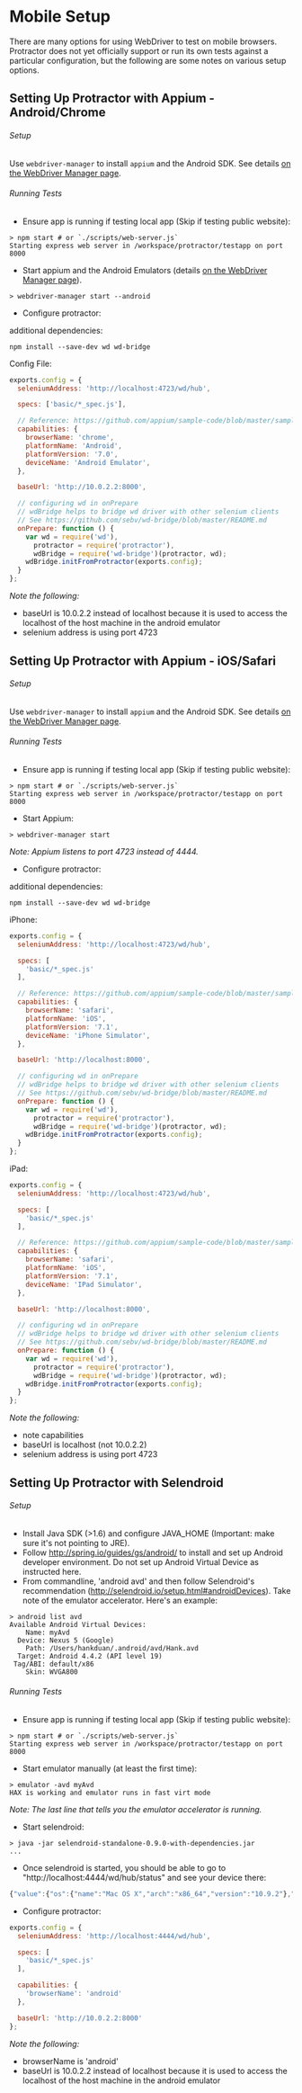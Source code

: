 Mobile Setup
============

There are many options for using WebDriver to test on mobile browsers. Protractor
does not yet officially support or run its own tests against a particular configuration, but the following are some notes on various setup options.

Setting Up Protractor with Appium - Android/Chrome
-------------------------------------
###### Setup

Use `webdriver-manager` to install `appium` and the Android SDK.  See details
[on the WebDriver Manager page](
https://github.com/angular/webdriver-manager/blob/master/mobile.md).

###### Running Tests
*   Ensure app is running if testing local app (Skip if testing public website):

```shell
> npm start # or `./scripts/web-server.js`
Starting express web server in /workspace/protractor/testapp on port 8000
```

*   Start appium and the Android Emulators (details [on the WebDriver Manager
page](https://github.com/angular/webdriver-manager/blob/master/mobile.md)).

```shell
> webdriver-manager start --android
```

*   Configure protractor:

additional dependencies:
```shell
npm install --save-dev wd wd-bridge
```

Config File:
```javascript
exports.config = {
  seleniumAddress: 'http://localhost:4723/wd/hub',

  specs: ['basic/*_spec.js'],

  // Reference: https://github.com/appium/sample-code/blob/master/sample-code/examples/node/helpers/caps.js
  capabilities: {
    browserName: 'chrome',
    platformName: 'Android',
    platformVersion: '7.0',
    deviceName: 'Android Emulator',
  },

  baseUrl: 'http://10.0.2.2:8000',

  // configuring wd in onPrepare
  // wdBridge helps to bridge wd driver with other selenium clients
  // See https://github.com/sebv/wd-bridge/blob/master/README.md
  onPrepare: function () {
    var wd = require('wd'),
      protractor = require('protractor'),
      wdBridge = require('wd-bridge')(protractor, wd);
    wdBridge.initFromProtractor(exports.config);
  }
};
```
*Note the following:*
 - baseUrl is 10.0.2.2 instead of localhost because it is used to access the localhost of the host machine in the android emulator
 - selenium address is using port 4723

Setting Up Protractor with Appium - iOS/Safari
-------------------------------------
###### Setup

Use `webdriver-manager` to install `appium` and the Android SDK.  See details
[on the WebDriver Manager page](
https://github.com/angular/webdriver-manager/blob/master/mobile.md).

###### Running Tests
*   Ensure app is running if testing local app (Skip if testing public website):

```shell
> npm start # or `./scripts/web-server.js`
Starting express web server in /workspace/protractor/testapp on port 8000
```

*   Start Appium:

```shell
> webdriver-manager start
```
*Note: Appium listens to port 4723 instead of 4444.*

*   Configure protractor:

additional dependencies:
```shell
npm install --save-dev wd wd-bridge
```

iPhone:
```javascript
exports.config = {
  seleniumAddress: 'http://localhost:4723/wd/hub',

  specs: [
    'basic/*_spec.js'
  ],

  // Reference: https://github.com/appium/sample-code/blob/master/sample-code/examples/node/helpers/caps.js
  capabilities: {
    browserName: 'safari',
    platformName: 'iOS',
    platformVersion: '7.1',
    deviceName: 'iPhone Simulator',
  },

  baseUrl: 'http://localhost:8000',

  // configuring wd in onPrepare
  // wdBridge helps to bridge wd driver with other selenium clients
  // See https://github.com/sebv/wd-bridge/blob/master/README.md
  onPrepare: function () {
    var wd = require('wd'),
      protractor = require('protractor'),
      wdBridge = require('wd-bridge')(protractor, wd);
    wdBridge.initFromProtractor(exports.config);
  }
};
```

iPad:
```javascript
exports.config = {
  seleniumAddress: 'http://localhost:4723/wd/hub',

  specs: [
    'basic/*_spec.js'
  ],

  // Reference: https://github.com/appium/sample-code/blob/master/sample-code/examples/node/helpers/caps.js
  capabilities: {
    browserName: 'safari',
    platformName: 'iOS',
    platformVersion: '7.1',
    deviceName: 'IPad Simulator',
  },

  baseUrl: 'http://localhost:8000',

  // configuring wd in onPrepare
  // wdBridge helps to bridge wd driver with other selenium clients
  // See https://github.com/sebv/wd-bridge/blob/master/README.md
  onPrepare: function () {
    var wd = require('wd'),
      protractor = require('protractor'),
      wdBridge = require('wd-bridge')(protractor, wd);
    wdBridge.initFromProtractor(exports.config);
  }
};

```
*Note the following:*
 - note capabilities
 - baseUrl is localhost (not 10.0.2.2)
 - selenium address is using port 4723

Setting Up Protractor with Selendroid
-------------------------------------
###### Setup
*   Install Java SDK (>1.6) and configure JAVA_HOME (Important: make sure it's not pointing to JRE).
*   Follow http://spring.io/guides/gs/android/ to install and set up Android developer environment. Do not set up Android Virtual Device as instructed here.
*   From commandline, 'android avd' and then follow Selendroid's recommendation (http://selendroid.io/setup.html#androidDevices). Take note of the emulator accelerator. Here's an example:

```shell
> android list avd
Available Android Virtual Devices:
    Name: myAvd
  Device: Nexus 5 (Google)
    Path: /Users/hankduan/.android/avd/Hank.avd
  Target: Android 4.4.2 (API level 19)
 Tag/ABI: default/x86
    Skin: WVGA800
```

###### Running Tests
*   Ensure app is running if testing local app (Skip if testing public website):

```shell
> npm start # or `./scripts/web-server.js`
Starting express web server in /workspace/protractor/testapp on port 8000
```

*   Start emulator manually (at least the first time):

```shell
> emulator -avd myAvd
HAX is working and emulator runs in fast virt mode
```

*Note: The last line that tells you the emulator accelerator is running.*
*   Start selendroid:

```shell
> java -jar selendroid-standalone-0.9.0-with-dependencies.jar
...
```

*   Once selendroid is started, you should be able to go to "http://localhost:4444/wd/hub/status" and see your device there:

```javascript
{"value":{"os":{"name":"Mac OS X","arch":"x86_64","version":"10.9.2"},"build":{"browserName":"selendroid","version":"0.9.0"},"supportedDevices":[{"emulator":true,"screenSize":"WVGA800","avdName":"Hank","androidTarget":"ANDROID19"}],"supportedApps":[{"mainActivity":"io.selendroid.androiddriver.WebViewActivity","appId":"io.selendroid.androiddriver:0.9.0","basePackage":"io.selendroid.androiddriver"}]},"status":0}
```

*   Configure protractor:

```javascript
exports.config = {
  seleniumAddress: 'http://localhost:4444/wd/hub',

  specs: [
    'basic/*_spec.js'
  ],

  capabilities: {
    'browserName': 'android'
  },

  baseUrl: 'http://10.0.2.2:8000'
};
```

*Note the following:*
 - browserName is 'android'
 - baseUrl is 10.0.2.2 instead of localhost because it is used to access the localhost of the host machine in the android emulator
